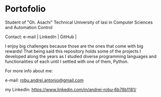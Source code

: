 # Portofolio

Student of "Gh. Asachi" Technical University of Iasi in Computer Sciences and Automation Control

Contact: e-mail | LinkedIn | GitHub |

I enjoy big challenges because those are the ones that come with big rewards! That being said this repository holds some of the projects I developed along the years as I studied diverse programming languages and functionalities of each until I settled with one of them, Python.

For more info about me:

e-mail: robu.andrei.antonio@gmail.com

my LinkedIn: https://www.linkedin.com/in/andrei-robu-6b78b1181/
